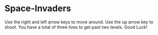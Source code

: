 # Space-Invaders
Use the right and left arrow keys to move around. Use the up arrow key to shoot. You have a total of three lives to get past two levels. Good Luck!
